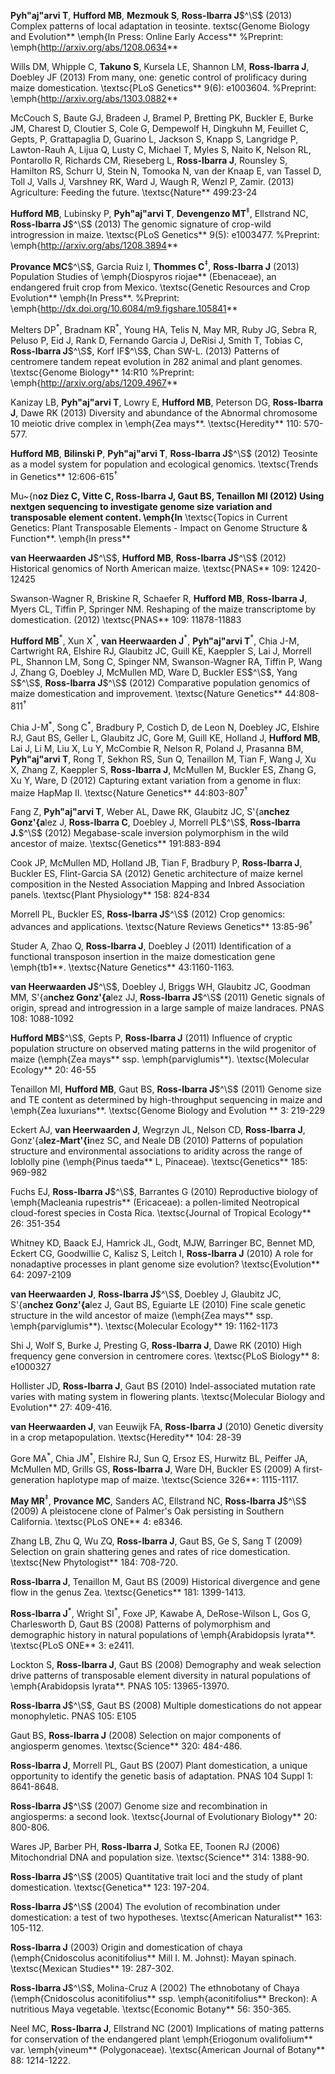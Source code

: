  **Pyh\"aj\"arvi T**, **Hufford MB**, **Mezmouk S**, **Ross-Ibarra J**$^\S$ (2013) Complex patterns of local adaptation in teosinte. textsc{Genome Biology and Evolution** \emph{In Press: Online Early Access** 
%Preprint: \emph{http://arxiv.org/abs/1208.0634**

 Wills DM, Whipple C, **Takuno S**, Kursela LE, Shannon LM, **Ross-Ibarra J**, Doebley JF (2013) From many, one: genetic control of prolificacy during maize domestication. \textsc{PLoS Genetics** 9(6): e1003604. %Preprint: \emph{http://arxiv.org/abs/1303.0882**

 McCouch S, Baute GJ, Bradeen J, Bramel P, Bretting PK, Buckler E, Burke JM, Charest D, Cloutier S, Cole G, Dempewolf H, Dingkuhn M, Feuillet C, Gepts, P, Grattapaglia D, Guarino L, Jackson S, Knapp S, Langridge P, Lawton-Rauh A, Lijua Q, Lusty C, Michael T, Myles S, Naito K, Nelson RL, Pontarollo R, Richards CM, Rieseberg L, **Ross-Ibarra J**, Rounsley S, Hamilton RS, Schurr U, Stein N, Tomooka N, van der Knaap E, van Tassel D, Toll J, Valls J, Varshney RK, Ward J, Waugh R, Wenzl P, Zamir. (2013) Agriculture: Feeding the future. \textsc{Nature** 499:23-24

 **Hufford MB**, Lubinsky P, **Pyh\"aj\"arvi T**, **Devengenzo MT**$^\ddagger$, Ellstrand NC, **Ross-Ibarra J**$^\S$ (2013) The genomic signature of crop-wild introgression in maize. \textsc{PLoS Genetics** 9(5): e1003477. %Preprint: \emph{http://arxiv.org/abs/1208.3894**

 **Provance MC**$^\S$, Garcia Ruiz I, **Thommes C**$^\ddagger$, **Ross-Ibarra J** (2013) Population Studies of \emph{Diospyros riojae** (Ebenaceae), an endangered fruit crop from Mexico. \textsc{Genetic Resources and Crop Evolution** \emph{In Press**.
%Preprint: \emph{http://dx.doi.org/10.6084/m9.figshare.105841**

 Melters DP$^*$, Bradnam KR$^*$, Young HA, Telis N, May MR, Ruby JG, Sebra R, Peluso P, Eid J, Rank D, Fernando Garcia J, DeRisi J, Smith T, Tobias C, **Ross-Ibarra J**$^\S$, Korf IF$^\S$, Chan SW-L. (2013) Patterns of centromere tandem repeat evolution in 282 animal and plant genomes. \textsc{Genome Biology** 14:R10 
%Preprint: \emph{http://arxiv.org/abs/1209.4967**

 Kanizay LB, **Pyh\"aj\"arvi T**, Lowry E, **Hufford MB**, Peterson DG, **Ross-Ibarra J**, Dawe RK (2013) Diversity and abundance of the Abnormal chromosome 10 meiotic drive complex in \emph{Zea mays**. \textsc{Heredity** 110: 570-577.

 **Hufford MB**, **Bilinski P**, **Pyh\"aj\"arvi T**, **Ross-Ibarra J**$^\S$ (2012) Teosinte as a model system for population and ecological genomics. \textsc{Trends in Genetics** 12:606-615$^\dagger$

 Mu\~{n**oz Diez C, Vitte C, **Ross-Ibarra J**, Gaut BS, Tenaillon MI (2012) Using nextgen sequencing to investigate genome size variation and transposable element content.  \emph{In** \textsc{Topics in Current Genetics: Plant Transposable Elements - Impact on Genome Structure \& Function**. \emph{In press**

  **van Heerwaarden J**$^\S$, **Hufford MB**, **Ross-Ibarra J**$^\S$ (2012) Historical genomics of North American maize. \textsc{PNAS** 109: 12420-12425

 Swanson-Wagner R, Briskine R, Schaefer R, **Hufford MB**, **Ross-Ibarra J**, Myers CL, Tiffin P, Springer NM.  Reshaping of the maize transcriptome by domestication. (2012) \textsc{PNAS**  109: 11878-11883

 **Hufford MB**$^*$, Xun X$^*$, **van Heerwaarden J**$^*$, **Pyh\"aj\"arvi T**$^*$, Chia J-M, Cartwright RA, Elshire RJ, Glaubitz JC, Guill KE, Kaeppler S, Lai J, Morrell PL, Shannon LM, Song C, Spinger NM, Swanson-Wagner RA, Tiffin P, Wang J, Zhang G, Doebley J, McMullen MD, Ware D, Buckler ES$^\S$, Yang S$^\S$, **Ross-Ibarra J**$^\S$ (2012) Comparative population genomics of maize domestication and improvement. \textsc{Nature Genetics** 44:808-811$^\dagger$

  Chia J-M$^*$, Song C$^*$, Bradbury P, Costich D, de Leon N, Doebley JC, Elshire RJ, Gaut BS, Geller L, Glaubitz JC, Gore M, Guill KE, Holland J,  **Hufford MB**, Lai J, Li M, Liu X, Lu Y, McCombie R, Nelson R, Poland J, Prasanna BM,  **Pyh\"aj\"arvi T**, Rong T, Sekhon RS,  Sun Q, Tenaillon M, Tian F, Wang J, Xu X, Zhang Z, Kaeppler S, **Ross-Ibarra J**, McMullen M, Buckler ES, Zhang G, Xu Y, Ware, D (2012) Capturing extant variation from a genome in flux: maize HapMap II. \textsc{Nature Genetics** 44:803-807$^\dagger$

 Fang Z, **Pyh\"aj\"arvi T**, Weber AL, Dawe RK, Glaubitz JC, S\'{a**nchez Gonz\'{a**lez J, **Ross-Ibarra C**, Doebley J, Morrell PL$^\S$, **Ross-Ibarra J.**$^\S$  (2012) Megabase-scale inversion polymorphism in the wild ancestor of maize. \textsc{Genetics** 191:883-894 

 Cook JP, McMullen MD, Holland JB, Tian F, Bradbury P, **Ross-Ibarra J**, Buckler ES, Flint-Garcia SA (2012) Genetic architecture of maize kernel composition in the Nested Association Mapping and Inbred Association panels.  \textsc{Plant Physiology** 158: 824-834

 Morrell PL, Buckler ES, **Ross-Ibarra J**$^\S$ (2012) Crop genomics: advances and applications.  \textsc{Nature Reviews Genetics** 13:85-96$^\dagger$

 Studer A, Zhao Q, **Ross-Ibarra J**, Doebley J (2011) Identification of a functional transposon insertion in the maize domestication gene \emph{tb1**.  \textsc{Nature Genetics** 43:1160-1163.

 **van Heerwaarden J**$^\S$, Doebley J, Briggs WH, Glaubitz JC, Goodman MM, S\'{a**nchez Gonz\'{a**lez JJ, **Ross-Ibarra J**$^\S$ (2011) Genetic signals of origin, spread and introgression in a large sample of maize landraces. PNAS 108: 1088-1092

 **Hufford MB**$^\S$, Gepts P, **Ross-Ibarra J** (2011) Influence of cryptic population structure on observed mating patterns in the wild progenitor of maize (\emph{Zea mays** ssp. \emph{parviglumis**).  \textsc{Molecular Ecology** 20: 46-55

 Tenaillon MI, **Hufford MB**, Gaut BS, **Ross-Ibarra J**$^\S$ (2011)  Genome size and TE content as determined by high-throughput sequencing in maize and \emph{Zea luxurians**.  \textsc{Genome Biology and Evolution ** 3: 219-229

 Eckert AJ, **van Heerwaarden J**, Wegrzyn JL, Nelson CD, **Ross-Ibarra J**, Gonz\'{a**lez-Mart\'{i**nez SC, and Neale DB (2010) Patterns of population structure and environmental associations to aridity across the range of loblolly pine (\emph{Pinus taeda** L, Pinaceae).  \textsc{Genetics** 185: 969-982

 Fuchs EJ, **Ross-Ibarra J**$^\S$, Barrantes G (2010) Reproductive biology of \emph{Macleania rupestris** (Ericaceae): a pollen-limited Neotropical cloud-forest species in Costa Rica.  \textsc{Journal of Tropical Ecology** 26: 351-354

 Whitney KD, Baack EJ, Hamrick JL, Godt, MJW, Barringer BC, Bennet MD, Eckert CG, Goodwillie C, Kalisz S, Leitch I, **Ross-Ibarra J** (2010) A role for nonadaptive processes in plant genome size evolution?  \textsc{Evolution** 64: 2097-2109

 **van Heerwaarden J**, **Ross-Ibarra J**$^\S$, Doebley J, Glaubitz JC, S\'{a**nchez Gonz\'{a**lez J, Gaut BS, Eguiarte LE (2010) Fine scale genetic structure in the wild ancestor of maize (\emph{Zea mays** ssp. \emph{parviglumis**).  \textsc{Molecular Ecology** 19: 1162-1173

 Shi J, Wolf S, Burke J, Presting G, **Ross-Ibarra J**, Dawe RK (2010) High frequency gene conversion in centromere cores.  \textsc{PLoS Biology** 8: e1000327

 Hollister JD, **Ross-Ibarra J**, Gaut BS (2010) Indel-associated mutation rate varies with mating system in flowering plants.  \textsc{Molecular Biology and Evolution** 27: 409-416.

 **van Heerwaarden J**, van Eeuwijk FA, **Ross-Ibarra J** (2010) Genetic diversity in a crop metapopulation.  \textsc{Heredity** 104: 28-39

 Gore MA$^*$, Chia JM$^*$, Elshire RJ, Sun Q, Ersoz ES, Hurwitz BL, Peiffer JA, McMullen MD, Grills GS, **Ross-Ibarra J**, Ware DH, Buckler ES (2009) A first-generation haplotype map of maize.  \textsc{Science 326**: 1115-1117.

 **May MR**$^\ddagger$, **Provance MC**, Sanders AC, Ellstrand NC, **Ross-Ibarra J**$^\S$ (2009) A pleistocene clone of Palmer's Oak persisting in Southern California.  \textsc{PLoS ONE** 4: e8346.

 Zhang LB, Zhu Q, Wu ZQ, **Ross-Ibarra J**, Gaut BS, Ge S, Sang T (2009) Selection on grain shattering genes and rates of rice domestication.  \textsc{New Phytologist** 184: 708-720.

 **Ross-Ibarra J**, Tenaillon M, Gaut BS (2009) Historical divergence and gene flow in the genus Zea.  \textsc{Genetics** 181: 1399-1413.

 **Ross-Ibarra J**$^*$, Wright SI$^*$, Foxe JP, Kawabe A, DeRose-Wilson L, Gos G, Charlesworth D, Gaut BS (2008) Patterns of polymorphism and demographic history in natural populations of \emph{Arabidopsis lyrata**.  \textsc{PLoS ONE** 3: e2411.

 Lockton S, **Ross-Ibarra J**, Gaut BS (2008) Demography and weak selection drive patterns of transposable element diversity in natural populations of \emph{Arabidopsis lyrata**. PNAS 105: 13965-13970.

 **Ross-Ibarra J**$^\S$, Gaut BS (2008) Multiple domestications do not appear monophyletic. PNAS 105: E105

 Gaut BS, **Ross-Ibarra J** (2008) Selection on major components of angiosperm genomes.  \textsc{Science** 320: 484-486.

 **Ross-Ibarra J**, Morrell PL, Gaut BS (2007) Plant domestication, a unique opportunity to identify the genetic basis of adaptation. PNAS 104 Suppl 1: 8641-8648. 

 **Ross-Ibarra J**$^\S$ (2007) Genome size and recombination in angiosperms: a second look.  \textsc{Journal of Evolutionary Biology** 20: 800-806.

 Wares JP, Barber PH, **Ross-Ibarra J**, Sotka EE, Toonen RJ (2006) Mitochondrial DNA and population size.  \textsc{Science** 314: 1388-90.

 **Ross-Ibarra J**$^\S$ (2005) Quantitative trait loci and the study of plant domestication.  \textsc{Genetica** 123: 197-204. 

 **Ross-Ibarra J**$^\S$ (2004) The evolution of recombination under domestication: a test of two hypotheses.  \textsc{American Naturalist** 163: 105-112.

 **Ross-Ibarra J** (2003) Origin and domestication of chaya (\emph{Cnidoscolus aconitifolius** Mill I. M. Johnst): Mayan spinach.  \textsc{Mexican Studies** 19: 287-302.

 **Ross-Ibarra J**$^\S$, Molina-Cruz A (2002) The ethnobotany of Chaya (\emph{Cnidoscolus aconitifolius** ssp. \emph{aconitifolius** Breckon): A nutritious Maya vegetable.  \textsc{Economic Botany** 56: 350-365.

  Neel MC, **Ross-Ibarra J**, Ellstrand NC (2001) Implications of mating patterns for conservation of the endangered plant \emph{Eriogonum ovalifolium** var. \emph{vineum** (Polygonaceae).  \textsc{American Journal of Botany** 88: 1214-1222.
